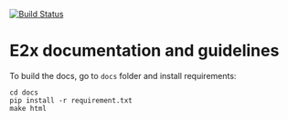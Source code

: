 [![Build Status](https://travis-ci.com/DigiKlausur/e2x-docs.svg?branch=master)](https://travis-ci.org/DigiKlausur/e2x-docs)

# E2x documentation and guidelines

To build the docs, go to `docs` folder and install requirements:

```
cd docs
pip install -r requirement.txt
make html
```